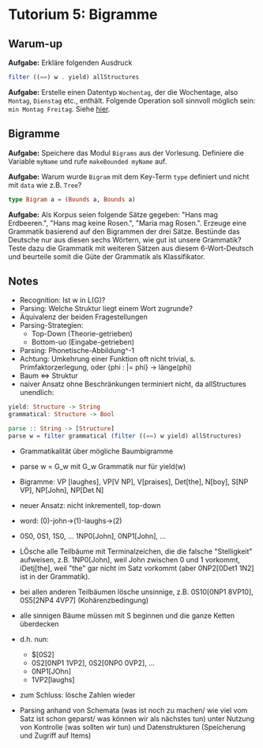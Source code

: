 # Tutorium 5: Bigramme

## Warum-up
__Aufgabe:__ Erkläre folgenden Ausdruck
```haskell
filter ((==) w . yield) allStructures
```

__Aufgabe:__ Erstelle einen Datentyp `Wochentag`, der die Wochentage, also `Montag`, `Dienstag` etc., enthält.
Folgende Operation soll sinnvoll möglich sein: `min Montag Freitag`. Siehe [hier](http://www.fh-wedel.de/~si/seminare/ws03/Ausarbeitung/2.simple/layout6.htm).

## Bigramme

__Aufgabe:__ Speichere das Modul `Bigrams` aus der Vorlesung. Definiere die Variable `myName` und rufe `makeBounded myName` auf.

__Aufgabe:__ Warum wurde `Bigram` mit dem Key-Term `type` definiert und nicht mit `data` wie z.B. `Tree`?
```haskell
type Bigram a = (Bounds a, Bounds a) 
```

__Aufgabe:__ Als Korpus seien folgende Sätze gegeben: "Hans mag Erdbeeren.", "Hans mag keine Rosen.", "Maria mag Rosen.". Erzeuge eine Grammatik basierend auf den Bigrammen der drei Sätze. Bestünde das Deutsche nur aus diesen sechs Wörtern, wie gut ist unsere Grammatik? Teste dazu die Grammatik mit weiteren Sätzen aus diesem 6-Wort-Deutsch und beurteile somit die Güte der Grammatik als Klassifikator.





## Notes

* Recognition: Ist w in L(G)?
* Parsing: Welche Struktur liegt einem Wort zugrunde?
* Äquivalenz der beiden Fragestellungen
* Parsing-Strategien:
  * Top-Down (Theorie-getrieben)
  * Bottom-uo (Eingabe-getrieben)
* Parsing: Phonetische-Abbildung^-1
* Achtung: Umkehrung einer Funktion oft nicht trivial, s. Primfaktorzerlegung, oder {phi : |= phi} -> länge(phi)
* Baum <=> Struktur
* naiver Ansatz ohne Beschränkungen terminiert nicht, da allStructures unendlich:
```haskell
yield: Structure -> String
grammatical: Structure -> Bool

parse :: String -> [Structure]
parse w = filter grammatical (filter ((==) w yield) allStructures)
```
* Grammatikalität über mögliche Baumbigramme
* parse w = G_w mit G_w Grammatik nur für yield(w)
* Bigramme: VP [laughes], VP[V NP], V[praises], Det[the], N[boy], S[NP VP], NP[John], NP[Det N]

* neuer Ansatz: nicht inkrementell, top-down
* word: (0)-john->(1)-laughs->(2)
* 0S0, 0S1, 1S0, ... 1NP0[John], 0NP1[John], ...
* LÖsche alle Teilbäume mit Terminalzeichen, die die falsche "Stelligkeit" aufweisen, z.B. 
1NP0[John], weil John zwischen 0 und 1 vorkommt, iDetj[the], weil "the" gar nicht im Satz vorkommt (aber 0NP2[0Det1 1N2] ist in der Grammatik).
* bei allen anderen Teilbäumen lösche unsinnige, z.B. 0S10[0NP1 8VP10], 0S5[2NP4 4VP7] (Kohärenzbedingung)
* alle sinnigen Bäume müssen mit S beginnen und die ganze Ketten überdecken
* d.h. nun:
  * $[0S2]
  * 0S2[0NP1 1VP2], 0S2[0NP0 0VP2], ...
  * 0NP1[JOhn]
  * 1VP2[laughs]
* zum Schluss: lösche Zahlen wieder

* Parsing anhand von Schemata (was ist noch zu machen/ wie viel vom Satz ist schon geparst/ was können wir als nächstes tun)
unter Nutzung von Kontrolle (was sollten wir tun) und Datenstrukturen (Speicherung und Zugriff auf Items)

